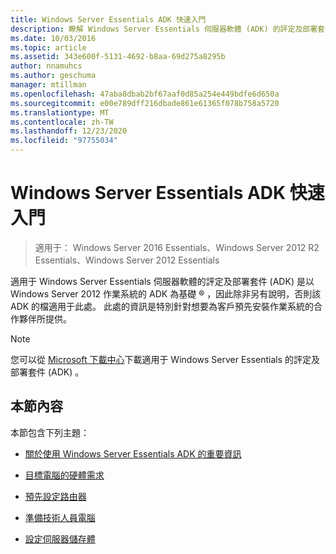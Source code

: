 ```yaml
---
title: Windows Server Essentials ADK 快速入門
description: 瞭解 Windows Server Essentials 伺服器軟體 (ADK) 的評定及部署套件。
ms.date: 10/03/2016
ms.topic: article
ms.assetid: 343e600f-5131-4692-b8aa-69d275a8295b
author: nnamuhcs
ms.author: geschuma
manager: mtillman
ms.openlocfilehash: 47aba8dbab2bf67aaf0d85a254e449bdfe6d650a
ms.sourcegitcommit: e00e789dff216dbade861e61365f078b758a5720
ms.translationtype: MT
ms.contentlocale: zh-TW
ms.lasthandoff: 12/23/2020
ms.locfileid: "97755034"
---
```

# <a name="getting-started-with-the-windows-server-essentials-adk"></a>Windows Server Essentials ADK 快速入門

>適用于： Windows Server 2016 Essentials、Windows Server 2012 R2 Essentials、Windows Server 2012 Essentials

適用于 Windows Server Essentials 伺服器軟體的評定及部署套件 (ADK) 是以 Windows Server 2012 作業系統的 ADK 為基礎 &reg; ，因此除非另有說明，否則該 ADK 的檔適用于此處。 此處的資訊是特別針對想要為客戶預先安裝作業系統的合作夥伴所提供。

> [!NOTE]
>  您可以從 [Microsoft 下載中心](https://www.microsoft.com/download/details.aspx?id=34866)下載適用于 Windows Server Essentials 的評定及部署套件 (ADK) 。

## <a name="in-this-section"></a>本節內容
 本節包含下列主題：


-   [關於使用 Windows Server Essentials ADK 的重要資訊](Important-Information-for-Using-the-Windows-Server-Essentials-ADK.md)

-   [目標電腦的硬體需求](Hardware-Requirements-for-the-Target-Computer.md)

-   [預先設定路由器](Preconfiguring-a-Router.md)

-   [準備技術人員電腦](Prepare-the-Technician-Computer.md)

-   [設定伺服器儲存體](Configure-Server-Storage.md)

